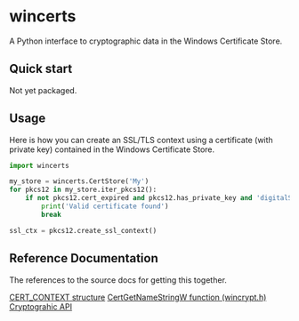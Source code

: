 # wincerts
A Python interface to cryptographic data in the Windows Certificate Store.

## Quick start
Not yet packaged.  

## Usage
Here is how you can create an SSL/TLS context using a certificate (with private key) contained in the Windows Certificate Store.

```python
import wincerts

my_store = wincerts.CertStore('My')
for pkcs12 in my_store.iter_pkcs12():
    if not pkcs12.cert_expired and pkcs12.has_private_key and 'digitalSignature' in pkcs12.cert_keyusages:
        print('Valid certificate found')
        break

ssl_ctx = pkcs12.create_ssl_context()
```

## Reference Documentation
The references to the source docs for getting this together. 

[CERT_CONTEXT structure](https://learn.microsoft.com/en-us/windows/win32/api/wincrypt/ns-wincrypt-cert_context)
[CertGetNameStringW function (wincrypt.h)](https://learn.microsoft.com/en-us/windows/win32/api/wincrypt/nf-wincrypt-certgetnamestringw)
[Cryptograhic API](https://referencesource.microsoft.com/#System/security/system/security/cryptography/cryptoapi.cs)
